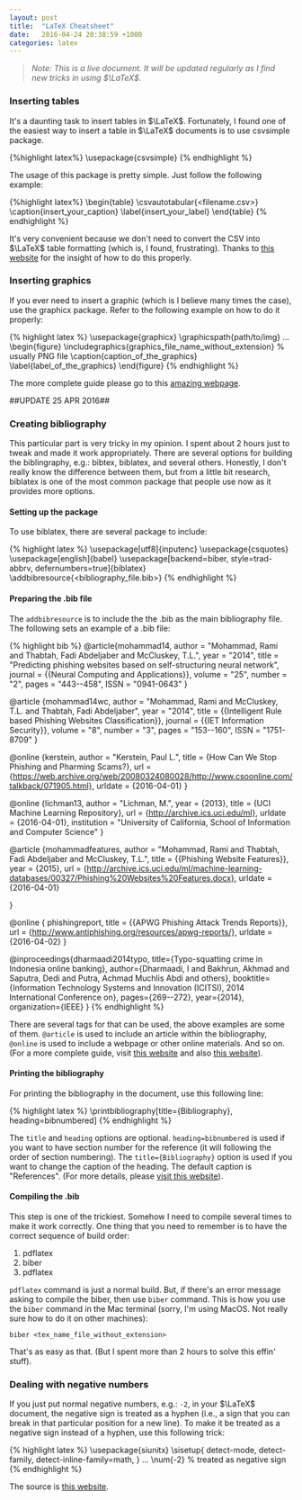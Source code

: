 ```yaml
---
layout: post
title:  "LaTeX Cheatsheet"
date:   2016-04-24 20:38:59 +1000
categories: latex
---
```

> _Note: This is a live document. It will be updated regularly as I find new tricks in using $\LaTeX$._

### Inserting tables

It's a daunting task to insert tables in $\LaTeX$. Fortunately, I found one of the easiest way to insert a table in $\LaTeX$ documents is to use csvsimple package.

{%highlight latex%}
\usepackage{csvsimple}
{% endhighlight %}

The usage of this package is pretty simple. Just follow the following example:

{%highlight latex%}
\begin{table}
	\csvautotabular{<filename.csv>}
	\caption{insert_your_caption}
	\label{insert_your_label}
\end{table}
{% endhighlight %}

It's very convenient because we don't need to convert the CSV into $\LaTeX$ table formatting (which is, I found, frustrating). Thanks to [this website][csv-simple] for the insight of how to do this properly.

### Inserting graphics

If you ever need to insert a graphic (which is I believe many times the case), use the graphicx package. Refer to the following example on how to do it properly:

{% highlight latex %}
\usepackage{graphicx}
\graphicspath{path/to/img}
...
\begin{figure}
	\includegraphics{graphics_file_name_without_extension} % usually PNG file
	\caption{caption_of_the_graphics}
	\label{label_of_the_graphics}
\end{figure}
{% endhighlight %}

The more complete guide please go to this [amazing webpage][latex-image].

##UPDATE 25 APR 2016##

### Creating bibliography

This particular part is very tricky in my opinion. I spent about 2 hours just to tweak and made it work appropriately. There are several options
for building the biblingraphy, e.g.: bibtex, biblatex, and several others. Honestly, I don't really know the difference between them, but from a little bit research, biblatex is one of the most common package that people use now as it provides more options.

#### Setting up the package

To use biblatex, there are several package to include:

{% highlight latex %}
\usepackage[utf8]{inputenc}
\usepackage{csquotes}
\usepackage[english]{babel}
\usepackage[backend=biber, style=trad-abbrv, defernumbers=true]{biblatex}
\addbibresource{<bibliography_file.bib>}
{% endhighlight %}

#### Preparing the .bib file

The `addbibresource` is to include the the .bib as the main bibliography file. The following sets an example of a .bib file:

{% highlight bib %}
@article{mohammad14,
	author 	= "Mohammad, Rami and Thabtah, Fadi Abdeljaber and McCluskey, T.L.",
	year 	= "2014", 
	title 	= "Predicting phishing websites based on self-structuring neural network",
	journal = {{Neural Computing and Applications}}, 
	volume 	= "25",
	number	= "2",
	pages	= "443--458",
	ISSN	= "0941-0643"
}

@article {mohammad14wc,
	author 	= "Mohammad, Rami and McCluskey, T.L. and Thabtah, Fadi Abdeljaber",
	year 	= "2014", 
	title 	= {{Intelligent Rule based Phishing Websites Classification}},
	journal = {{IET Information Security}}, 
	volume 	= "8",
	number	= "3",
	pages	= "153--160",
	ISSN	= "1751-8709"
}

@online {kerstein,
	author 	= "Kerstein, Paul L.",
	title 	= {How Can We Stop Phishing and Pharming Scams?},
	url		= {https://web.archive.org/web/20080324080028/http://www.csoonline.com/talkback/071905.html},
	urldate	= {2016-04-01}
}    

@online {lichman13,
	author = "Lichman, M.",
	year = {2013},
	title = {UCI Machine Learning Repository},
	url = {http://archive.ics.uci.edu/ml},
	urldate = {2016-04-01},
	institution = "University of California, School of Information and Computer Science"
}

@article {mohammadfeatures,
	author 	= "Mohammad, Rami and Thabtah, Fadi Abdeljaber and McCluskey, T.L.",
	title = {{Phishing Website Features}},
	year = {2015},
	url = {http://archive.ics.uci.edu/ml/machine-learning-databases/00327/Phishing%20Websites%20Features.docx},
	urldate = {2016-04-01}

}

@online { phishingreport,
	title = {{APWG Phishing Attack Trends Reports}},
	url = {http://www.antiphishing.org/resources/apwg-reports/},
	urldate = {2016-04-02}
}

@inproceedings{dharmaadi2014typo,
  title={Typo-squatting crime in Indonesia online banking},
  author={Dharmaadi, I and Bakhrun, Akhmad and Saputra, Dedi and Putra, Achmad Muchlis Abdi and others},
  booktitle={Information Technology Systems and Innovation (ICITSI), 2014 International Conference on},
  pages={269--272},
  year={2014},
  organization={IEEE}
}
{% endhighlight %}

There are several tags for that can be used, the above examples are some of them. `@article` is used to include an article within the bibliography, `@online` is used to include a webpage or other online materials. And so on. (For a more complete guide, visit [this website][biblatexref1] and also [this website][biblatexref2]).


#### Printing the bibliography

For printing the bibliography in the document, use this following line:

{% highlight latex %}
\printbibliography[title={Bibliography}, heading=bibnumbered]
{% endhighlight %}

The `title` and `heading` options are optional. `heading=bibnumbered` is used if you want to have section number for the reference (it will following the order of section numbering). The `title={Bibliography}` option is used if you want to change the caption of the heading. The default caption is "References". (For more details, please [visit this website][printbibliography]).

#### Compiling the .bib
This step is one of the trickiest. Somehow I need to compile several times to make it work correctly. One thing that you need to remember is to have the correct sequence of build order:

1. pdflatex
2. biber
3. pdflatex

`pdflatex` command is just a normal build. But, if there's an error message asking to compile the biber, then use `biber` command. This is how you use the `biber` command in the Mac terminal (sorry, I'm using MacOS. Not really sure how to do it on other machines):

```
biber <tex_name_file_without_extension>
```
That's as easy as that. (But I spent more than 2 hours to solve this effin' stuff).

### Dealing with negative numbers

If you just put normal negative numbers, e.g.: `-2`, in your $\LaTeX$ document, the negative sign is treated as a hyphen (i.e., a sign that you can break in that particular position for a new line). To make it be treated as a negative sign instead of a hyphen, use this following trick:

{% highlight latex %}
\usepackage{siunitx}
\sisetup{
   detect-mode,
   detect-family,
   detect-inline-family=math,
}
...
\num{-2} % treated as negative sign
{% endhighlight %}

The source is [this website](http://tex.stackexchange.com/questions/79141/is-there-a-designated-symbol-for-the-negative-sign-in-say-16).


[csv-simple]: http://texblog.org/2012/05/30/generate-latex-tables-from-csv-files-excel/
[latex-image]: https://www.sharelatex.com/learn/Inserting_Images
[biblatexref1]: https://www.sharelatex.com/learn/Bibliography_management_with_biblatex
[biblatexref2]: https://www.sharelatex.com/blog/2013/07/31/getting-started-with-biblatex.html
[printbibliography]: http://tex.stackexchange.com/questions/134958/how-to-format-bibliography-titles-as-section-subsection-and-subsubsection